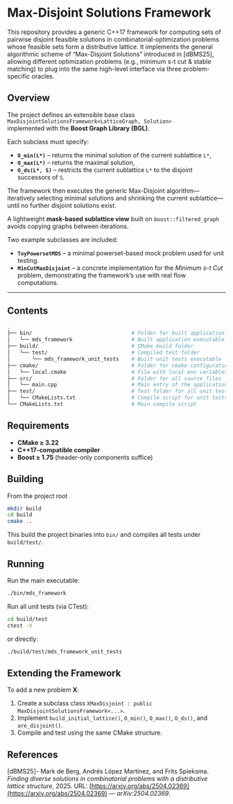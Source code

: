 # Max-Disjoint Solutions Framework
This repository provides a generic C++17 framework for computing sets of pairwise disjoint feasible solutions in combinatorial-optimization problems whose feasible sets form a distributive lattice.
It implements the general algorithmic scheme of “Max-Disjoint Solutions” introduced in [dBMS25], allowing different optimization problems (e.g., minimum s-t cut & stable matching) to plug into the same high-level interface via three problem-specific oracles. 

## Overview
The project defines an extensible base class  
`MaxDisjointSolutionsFramework<LatticeGraph, Solution>`  
implemented with the **Boost Graph Library (BGL)**.  

Each subclass must specify:  
- **`O_min(L*)`** – returns the minimal solution of the current sublattice `L*`,  
- **`O_max(L*)`** – returns the maximal solution,  
- **`O_ds(L*, S)`** – restricts the current sublattice `L*` to the disjoint successors of `S`.  

The framework then executes the generic Max-Disjoint algorithm—iteratively selecting minimal solutions and shrinking the current sublattice—until no further disjoint solutions exist.

A lightweight **mask-based sublattice view** built on `boost::filtered_graph` avoids copying graphs between iterations.

Two example subclasses are included:
- **`ToyPowersetMDS`** – a minimal powerset-based mock problem used for unit testing.  
- **`MinCutMaxDisjoint`** – a concrete implementation for the *Minimum s-t Cut* problem, demonstrating the framework’s use with real flow computations.

---

## Contents
```bash
.
├── bin/                                # Folder for built application binary
│   └── mds_framework                   # Built application executable
├── build/                              # CMake build folder
│   └── test/                           # Compiled test folder
│       └── mds_framework_unit_tests    # Built unit tests executable
├── cmake/                              # Folder for cmake configuration files
│   └── local.cmake                     # File with local env variables (e.g., Boost path)
├── src/                                # Folder for all source files
│   └── main.cpp                        # Main entry of the application
├── test/                               # Test folder for all unit tests
│   └── CMakeLists.txt                  # Compile script for unit tests
└── CMakeLists.txt                      # Main compile script
```

## Requirements
- **CMake ≥ 3.22**
- **C++17-compatible compiler** 
- **Boost ≥ 1.75** (header-only components suffice)

## Building
From the project root
```bash
mkdir build
cd build
cmake ..
```
This build the project binaries into `bin/` and compiles all tests under `build/test/`.

## Running
Run the main executable:
```bash
./bin/mds_framework
```
Run all unit tests (via CTest):
```bash
cd build/test
ctest -V
```
or directly:
```bash
./build/test/mds_framework_unit_tests
```

## Extending the Framework
To add a new problem **X**:
1. Create a subclass class `XMaxDisjoint : public MaxDisjointSolutionsFramework<...>`.
2. Implement `build_initial_lattice()`, `O_min()`, `O_max()`, `O_ds()`, and `are_disjoint()`.
3. Compile and test using the same CMake structure.

## References
[dBMS25]- Mark de Berg, Andrés López Martínez, and Frits Spieksma. *Finding diverse solutions in
combinatorial problems with a distributive lattice structure*, 2025. URL: [https://arxiv.org/abs/2504.02369](https://arxiv.org/abs/2504.02369) — *arXiv:2504.02369*. 
